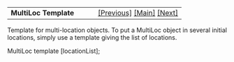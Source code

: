 <table width="100%" data-border="0" data-cellspacing="0"
data-cellpadding="3" data-bgcolor="#C0C0C0">
<colgroup>
<col style="width: 50%" />
<col style="width: 50%" />
</colgroup>
<tbody>
<tr>
<td style="text-align: left;"><strong>MultiLoc Template<br />
</strong></td>
<td style="text-align: right;"><a
href="misctopictemplate.htm">[Previous]</a> <a
href="generalintroduction.htm">[Main]</a> <a
href="notravelmessagetemplate.htm">[Next]</a></td>
</tr>
</tbody>
</table>

  
Template for multi-location objects. To put a MultiLoc object in several
initial locations, simply use a template giving the list of locations.  
  
MultiLoc template \[locationList\];   
  
